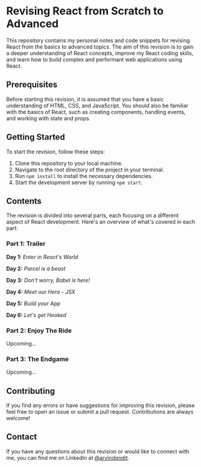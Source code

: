 # Revising React from Scratch to Advanced

This repository contains my personal notes and code snippets for revising React from the basics to advanced topics. The aim of this revision is to gain a deeper understanding of React concepts, improve my React coding skills, and learn how to build complex and performant web applications using React.

## Prerequisites

Before starting this revision, it is assumed that you have a basic understanding of HTML, CSS, and JavaScript. You should also be familiar with the basics of React, such as creating components, handling events, and working with state and props.

## Getting Started

To start the revision, follow these steps:

1. Clone this repository to your local machine.
2. Navigate to the root directory of the project in your terminal.
3. Run `npm install` to install the necessary dependencies.
4. Start the development server by running `npm start`.

## Contents

The revision is divided into several parts, each focusing on a different aspect of React development. Here's an overview of what's covered in each part:

### Part 1: Trailer

**Day 1:** *Enter in React's World*

**Day 2:** *Parcel is a beast*

**Day 3:** *Don't worry, Babel is here!*

**Day 4:** *Meet our Hero - JSX*

**Day 5:** *Build your App*

**Day 6:** *Let's get Hooked*

### Part 2: Enjoy The Ride

Upcoming...

### Part 3: The Endgame

Upcoming...

## Contributing

If you find any errors or have suggestions for improving this revision, please feel free to open an issue or submit a pull request. Contributions are always welcome!

## Contact

If you have any questions about this revision or would like to connect with me, you can find me on LinkedIn at [@arvindpndit](https://www.linkedin.com/in/arvindpndit/).
